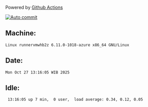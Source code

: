 Powered by [Github Actions](https://github.com/features/actions)

[![Auto commit](https://github.com/hiage/workstation/workflows/Auto%20commit/badge.svg)](https://github.com/hiage/workstation/actions?query=workflow%3A%22Auto+commit%22)

## Machine:
```
Linux runnervmwhb2z 6.11.0-1018-azure x86_64 GNU/Linux
```
## Date:
```
Mon Oct 27 13:16:05 WIB 2025
```
## Idle:
```
 13:16:05 up 7 min,  0 user,  load average: 0.34, 0.12, 0.05
```
